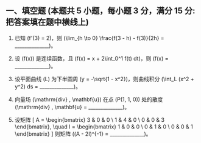 ## 一、填空题 (本题共 5 小题，每小题 3 分，满分 15 分: 把答案填在题中横线上)

1. 已知 \(f'(3) = 2\)，则 \(\lim_{h \to 0} \frac{f(3 - h) - f(3)}{2h} = \_\_\_\_\_\_\_\_\_\_\_\_\_\_\)。

2. 设 \(f(x)\) 是连续函数，且 \(f(x) = x + 2\int_0^1 f(t) dt\)，则 \(f(x) = \_\_\_\_\_\_\_\_\_\_\_\_\_\_\)。

3. 设平面曲线 \(L\) 为下半圆周 \(y = -\sqrt{1 - x^2}\)，则曲线积分 \(\int_L (x^2 + y^2) ds = \_\_\_\_\_\_\_\_\_\_\_\_\_\_\)。

4. 向量场 \(\mathrm{div} \, \mathbf{u}\) 在点 \(P(1, 1, 0)\) 处的散度 \(\mathrm{div} \, \mathbf{u} = \_\_\_\_\_\_\_\_\_\_\_\_\_\_\)。

5. 设矩阵
   \[
   A =
   \begin{bmatrix}
   3 & 0 & 0 \\
   1 & 4 & 0 \\
   0 & 0 & 3
   \end{bmatrix}, \quad
   I =
   \begin{bmatrix}
   1 & 0 & 0 \\
   0 & 1 & 0 \\
   0 & 0 & 1
   \end{bmatrix}
   \]
   则矩阵 \((A - 2I)^{-1} = \_\_\_\_\_\_\_\_\_\_\_\_\_\_\)。
